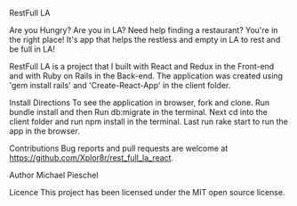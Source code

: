 RestFull LA

Are you Hungry? Are you in LA? Need help finding a restaurant? You're in the right place! It's app that helps the restless and empty in LA to rest and be full in LA!

RestFull LA is a project that I built with React and Redux in the Front-end and with Ruby on Rails in the Back-end. The application was created using 'gem install rails' and 'Create-React-App' in the client folder.

Install Directions
To see the application in browser, fork and clone. Run bundle install and then Run db:migrate in the terminal. Next cd into the client folder and run npm install in the terminal. Last run rake start to run the app in the browser.

Contributions
Bug reports and pull requests are welcome at https://github.com/Xplor8r/rest_full_la_react.

Author
Michael Pieschel

Licence
This project has been licensed under the MIT open source license.
